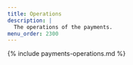 ```yaml
---
title: Operations
description: |
  The operations of the payments.
menu_order: 2300
---
```


{% include payments-operations.md %}
